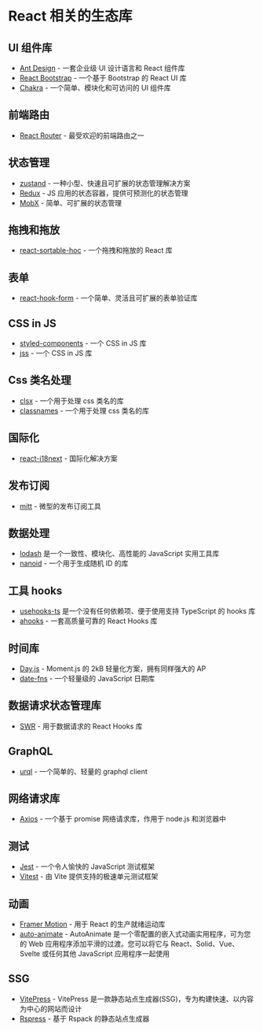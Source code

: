 # React 相关的生态库

## UI 组件库

- [Ant Design](https://ant.design/index-cn) - 一套企业级 UI 设计语言和 React 组件库
- [React Bootstrap](https://react-bootstrap.github.io/docs/components/accordion) - 一个基于 Bootstrap 的 React UI 库
- [Chakra](https://chakra-ui.com/getting-started) - 一个简单、模块化和可访问的 UI 组件库

## 前端路由

- [React Router](https://reactrouter.com/en/main) - 最受欢迎的前端路由之一

## 状态管理

- [zustand](https://zustand-demo.pmnd.rs/) - 一种小型、快速且可扩展的状态管理解决方案
- [Redux](https://cn.redux.js.org/) - JS 应用的状态容器，提供可预测化的状态管理
- [MobX](https://mobx.js.org/README.html) - 简单、可扩展的状态管理

## 拖拽和拖放

- [react-sortable-hoc](https://clauderic.github.io/react-sortable-hoc/#/basic-configuration/basic-usage?_k=bbw1p5) - 一个拖拽和拖放的 React 库

## 表单

- [react-hook-form](https://react-hook-form.com/) - 一个简单、灵活且可扩展的表单验证库

## CSS in JS

- [styled-components](https://styled-components.com/) - 一个 CSS in JS 库
- [jss](https://cssinjs.org/?v=v10.10.0) - 一个 CSS in JS 库

## Css 类名处理

- [clsx](https://github.com/lukeed/clsx) - 一个用于处理 css 类名的库
- [classnames](https://github.com/JedWatson/classnames) - 一个用于处理 css 类名的库

## 国际化

- [react-i18next](https://react.i18next.com/) - 国际化解决方案

## 发布订阅

- [mitt](https://www.npmjs.com/package/mitt) - 微型的发布订阅工具

## 数据处理

- [lodash](https://www.lodashjs.com/) 是一个一致性、模块化、高性能的 JavaScript 实用工具库
- [nanoid](https://zelark.github.io/nano-id-cc/) - 一个用于生成随机 ID 的库

## 工具 hooks

- [usehooks-ts](https://usehooks-ts.com/) 是一个没有任何依赖项、便于使用支持 TypeScript 的 hooks 库
- [ahooks](https://ahooks.js.org/zh-CN/) - 一套高质量可靠的 React Hooks 库

## 时间库

- [Day.js](https://dayjs.gitee.io/zh-CN/) - Moment.js 的 2kB 轻量化方案，拥有同样强大的 AP
- [date-fns](https://date-fns.org/) - 一个轻量级的 JavaScript 日期库

## 数据请求状态管理库

- [SWR](https://swr.vercel.app/zh-CN) - 用于数据请求的 React Hooks 库

## GraphQL

- [urql](https://formidable.com/open-source/urql/docs/) - 一个简单的、轻量的 graphql client

## 网络请求库

- [Axios](https://www.axios-http.cn/docs/intro) - 一个基于 promise 网络请求库，作用于 node.js 和浏览器中

## 测试

- [Jest](https://jestjs.io/) - 一个令人愉快的 JavaScript 测试框架
- [Vitest](https://cn.vitest.dev/) - 由 Vite 提供支持的极速单元测试框架

## 动画

- [Framer Motion](https://www.framer.com/motion/) - 用于 React 的生产就绪运动库
- [auto-animate](https://auto-animate.formkit.com/) - AutoAnimate 是一个零配置的嵌入式动画实用程序，可为您的 Web 应用程序添加平滑的过渡。您可以将它与 React、Solid、Vue、Svelte 或任何其他 JavaScript 应用程序一起使用

## SSG

- [VitePress](https://vitepress.dev/guide/what-is-vitepress) - VitePress 是一款静态站点生成器(SSG)，专为构建快速、以内容为中心的网站而设计
- [Rspress](https://rspress.dev/) - 基于 Rspack 的静态站点生成器
